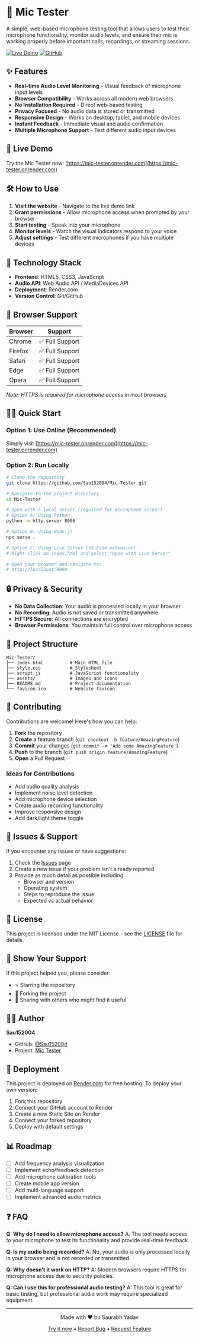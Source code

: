 # 🎤 Mic Tester

A simple, web-based microphone testing tool that allows users to test their microphone functionality, monitor audio levels, and ensure their mic is working properly before important calls, recordings, or streaming sessions.

[![Live Demo](https://img.shields.io/badge/Live-Demo-brightgreen)](https://mic-tester.onrender.com)
[![GitHub](https://img.shields.io/badge/GitHub-Repository-blue)](https://github.com/Sau152004/Mic-Tester.git)

## ✨ Features

- **Real-time Audio Level Monitoring** - Visual feedback of microphone input levels
- **Browser Compatibility** - Works across all modern web browsers
- **No Installation Required** - Direct web-based testing
- **Privacy Focused** - No audio data is stored or transmitted
- **Responsive Design** - Works on desktop, tablet, and mobile devices
- **Instant Feedback** - Immediate visual and audio confirmation
- **Multiple Microphone Support** - Test different audio input devices

## 🚀 Live Demo

Try the Mic Tester now: [https://mic-tester.onrender.com](https://mic-tester.onrender.com)

## 🛠️ How to Use

1. **Visit the website** - Navigate to the live demo link
2. **Grant permissions** - Allow microphone access when prompted by your browser
3. **Start testing** - Speak into your microphone
4. **Monitor levels** - Watch the visual indicators respond to your voice
5. **Adjust settings** - Test different microphones if you have multiple devices

## 🔧 Technology Stack

- **Frontend**: HTML5, CSS3, JavaScript
- **Audio API**: Web Audio API / MediaDevices API
- **Deployment**: Render.com
- **Version Control**: Git/GitHub

## 📱 Browser Support

| Browser | Support |
|---------|---------|
| Chrome | ✅ Full Support |
| Firefox | ✅ Full Support |
| Safari | ✅ Full Support |
| Edge | ✅ Full Support |
| Opera | ✅ Full Support |

*Note: HTTPS is required for microphone access in most browsers*

## 🏃‍♂️ Quick Start

### Option 1: Use Online (Recommended)
Simply visit [https://mic-tester.onrender.com](https://mic-tester.onrender.com)

### Option 2: Run Locally
```bash
# Clone the repository
git clone https://github.com/Sau152004/Mic-Tester.git

# Navigate to the project directory
cd Mic-Tester

# Open with a local server (required for microphone access)
# Option A: Using Python
python -m http.server 8000

# Option B: Using Node.js
npx serve .

# Option C: Using Live Server (VS Code extension)
# Right-click on index.html and select "Open with Live Server"

# Open your browser and navigate to:
# http://localhost:8000
```

## 🔒 Privacy & Security

- **No Data Collection**: Your audio is processed locally in your browser
- **No Recording**: Audio is not saved or transmitted anywhere
- **HTTPS Secure**: All connections are encrypted
- **Browser Permissions**: You maintain full control over microphone access

## 📁 Project Structure

```
Mic-Tester/
├── index.html          # Main HTML file
├── style.css           # Stylesheet
├── script.js           # JavaScript functionality
├── assets/             # Images and icons
├── README.md           # Project documentation
└── favicon.ico         # Website favicon
```

## 🤝 Contributing

Contributions are welcome! Here's how you can help:

1. **Fork** the repository
2. **Create** a feature branch (`git checkout -b feature/AmazingFeature`)
3. **Commit** your changes (`git commit -m 'Add some AmazingFeature'`)
4. **Push** to the branch (`git push origin feature/AmazingFeature`)
5. **Open** a Pull Request

### Ideas for Contributions
- Add audio quality analysis
- Implement noise level detection
- Add microphone device selection
- Create audio recording functionality
- Improve responsive design
- Add dark/light theme toggle

## 🐛 Issues & Support

If you encounter any issues or have suggestions:

1. Check the [Issues](https://github.com/Sau152004/Mic-Tester/issues) page
2. Create a new issue if your problem isn't already reported
3. Provide as much detail as possible including:
   - Browser and version
   - Operating system
   - Steps to reproduce the issue
   - Expected vs actual behavior

## 📝 License

This project is licensed under the MIT License - see the [LICENSE](LICENSE) file for details.

## 🌟 Show Your Support

If this project helped you, please consider:
- ⭐ Starring the repository
- 🍴 Forking the project
- 📢 Sharing with others who might find it useful

## 👨‍💻 Author

**Sau152004**
- GitHub: [@Sau152004](https://github.com/Sau152004)
- Project: [Mic Tester](https://github.com/Sau152004/Mic-Tester.git)

## 🚀 Deployment

This project is deployed on [Render.com](https://render.com) for free hosting. To deploy your own version:

1. Fork this repository
2. Connect your GitHub account to Render
3. Create a new Static Site on Render
4. Connect your forked repository
5. Deploy with default settings

## 📊 Roadmap

- [ ] Add frequency analysis visualization
- [ ] Implement echo/feedback detection
- [ ] Add microphone calibration tools
- [ ] Create mobile app version
- [ ] Add multi-language support
- [ ] Implement advanced audio metrics

## ❓ FAQ

**Q: Why do I need to allow microphone access?**
A: The tool needs access to your microphone to test its functionality and provide real-time feedback.

**Q: Is my audio being recorded?**
A: No, your audio is only processed locally in your browser and is not recorded or transmitted.

**Q: Why doesn't it work on HTTP?**
A: Modern browsers require HTTPS for microphone access due to security policies.

**Q: Can I use this for professional audio testing?**
A: This tool is great for basic testing, but professional audio work may require specialized equipment.

---

<div align="center">
  <p>Made with ❤️ bu Saurabh Yadav</p>
  <p>
    <a href="https://mic-tester.onrender.com">Try it now</a> •
    <a href="https://github.com/Sau152004/Mic-Tester/issues">Report Bug</a> •
    <a href="https://github.com/Sau152004/Mic-Tester/issues">Request Feature</a>
  </p>
</div>